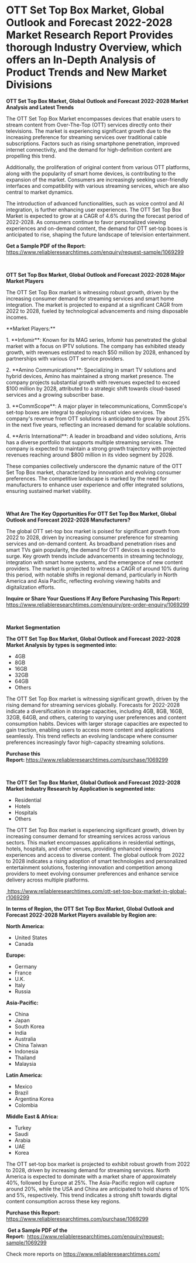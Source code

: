 <p><h1>OTT Set Top Box Market, Global Outlook and Forecast 2022-2028 Market Research Report Provides thorough Industry Overview, which offers an In-Depth Analysis of Product Trends and New Market Divisions</h1></p><p><strong>OTT Set Top Box Market, Global Outlook and Forecast 2022-2028 Market Analysis and Latest Trends</strong></p>
<p><p>The OTT Set Top Box Market encompasses devices that enable users to stream content from Over-The-Top (OTT) services directly onto their televisions. The market is experiencing significant growth due to the increasing preference for streaming services over traditional cable subscriptions. Factors such as rising smartphone penetration, improved internet connectivity, and the demand for high-definition content are propelling this trend. </p><p>Additionally, the proliferation of original content from various OTT platforms, along with the popularity of smart home devices, is contributing to the expansion of the market. Consumers are increasingly seeking user-friendly interfaces and compatibility with various streaming services, which are also central to market dynamics. </p><p>The introduction of advanced functionalities, such as voice control and AI integration, is further enhancing user experiences. The OTT Set Top Box Market is expected to grow at a CAGR of 4.6% during the forecast period of 2022-2028. As consumers continue to favor personalized viewing experiences and on-demand content, the demand for OTT set-top boxes is anticipated to rise, shaping the future landscape of television entertainment.</p></p>
<p><strong>Get a Sample PDF of the Report:&nbsp;</strong> <a href="https://www.reliableresearchtimes.com/enquiry/request-sample/1069299?utm_campaign=2934&utm_medium=2&utm_source=Github&utm_content=ia&utm_term=21032025&utm_id=ott-set-top-box-market-global-outlook-and-forecast-2022-2028">https://www.reliableresearchtimes.com/enquiry/request-sample/1069299</a></p>
<p>&nbsp;</p>
<p><strong>OTT Set Top Box Market, Global Outlook and Forecast 2022-2028 Major Market Players</strong></p>
<p><p>The OTT Set Top Box market is witnessing robust growth, driven by the increasing consumer demand for streaming services and smart home integration. The market is projected to expand at a significant CAGR from 2022 to 2028, fueled by technological advancements and rising disposable incomes.</p><p>**Market Players:**</p><p>1. **Infomir**: Known for its MAG series, Infomir has penetrated the global market with a focus on IPTV solutions. The company has exhibited steady growth, with revenues estimated to reach $50 million by 2028, enhanced by partnerships with various OTT service providers.</p><p>2. **Amino Communications**: Specializing in smart TV solutions and hybrid devices, Amino has maintained a strong market presence. The company projects substantial growth with revenues expected to exceed $100 million by 2028, attributed to a strategic shift towards cloud-based services and a growing subscriber base.</p><p>3. **CommScope**: A major player in telecommunications, CommScope's set-top boxes are integral to deploying robust video services. The company's revenue from OTT solutions is anticipated to grow by about 25% in the next five years, reflecting an increased demand for scalable solutions.</p><p>4. **Arris International**: A leader in broadband and video solutions, Arris has a diverse portfolio that supports multiple streaming services. The company is expected to maintain a strong growth trajectory with projected revenues reaching around $800 million in its video segment by 2028.</p><p>These companies collectively underscore the dynamic nature of the OTT Set Top Box market, characterized by innovation and evolving consumer preferences. The competitive landscape is marked by the need for manufacturers to enhance user experience and offer integrated solutions, ensuring sustained market viability.</p></p>
<p>&nbsp;</p>
<p><strong>What Are The Key Opportunities For OTT Set Top Box Market, Global Outlook and Forecast 2022-2028 Manufacturers?</strong></p>
<p><p>The global OTT set-top box market is poised for significant growth from 2022 to 2028, driven by increasing consumer preference for streaming services and on-demand content. As broadband penetration rises and smart TVs gain popularity, the demand for OTT devices is expected to surge. Key growth trends include advancements in streaming technology, integration with smart home systems, and the emergence of new content providers. The market is projected to witness a CAGR of around 10% during this period, with notable shifts in regional demand, particularly in North America and Asia Pacific, reflecting evolving viewing habits and digitalization efforts.</p></p>
<p><strong>Inquire or Share Your Questions If Any Before Purchasing This Report:</strong> <a href="https://www.reliableresearchtimes.com/enquiry/pre-order-enquiry/1069299?utm_campaign=2934&utm_medium=2&utm_source=Github&utm_content=ia&utm_term=21032025&utm_id=ott-set-top-box-market-global-outlook-and-forecast-2022-2028">https://www.reliableresearchtimes.com/enquiry/pre-order-enquiry/1069299</a></p>
<p>&nbsp;</p>
<p><strong>Market Segmentation</strong></p>
<p><strong>The OTT Set Top Box Market, Global Outlook and Forecast 2022-2028 Market Analysis by types is segmented into:</strong></p>
<p><ul><li>4GB</li><li>8GB</li><li>16GB</li><li>32GB</li><li>64GB</li><li>Others</li></ul></p>
<p><p>The OTT Set Top Box market is witnessing significant growth, driven by the rising demand for streaming services globally. Forecasts for 2022-2028 indicate a diversification in storage capacities, including 4GB, 8GB, 16GB, 32GB, 64GB, and others, catering to varying user preferences and content consumption habits. Devices with larger storage capacities are expected to gain traction, enabling users to access more content and applications seamlessly. This trend reflects an evolving landscape where consumer preferences increasingly favor high-capacity streaming solutions.</p></p>
<p><strong>Purchase this Report:&nbsp;</strong><a href="https://www.reliableresearchtimes.com/purchase/1069299?utm_campaign=2934&utm_medium=2&utm_source=Github&utm_content=ia&utm_term=21032025&utm_id=ott-set-top-box-market-global-outlook-and-forecast-2022-2028">https://www.reliableresearchtimes.com/purchase/1069299</a></p>
<p>&nbsp;</p>
<p><strong>The OTT Set Top Box Market, Global Outlook and Forecast 2022-2028 Market Industry Research by Application is segmented into:</strong></p>
<p><ul><li>Residential</li><li>Hotels</li><li>Hospitals</li><li>Others</li></ul></p>
<p><p>The OTT Set Top Box market is experiencing significant growth, driven by increasing consumer demand for streaming services across various sectors. This market encompasses applications in residential settings, hotels, hospitals, and other venues, providing enhanced viewing experiences and access to diverse content. The global outlook from 2022 to 2028 indicates a rising adoption of smart technologies and personalized entertainment solutions, fostering innovation and competition among providers to meet evolving consumer preferences and enhance service delivery across multiple platforms.</p></p>
<p><a href="https://www.reliableresearchtimes.com/ott-set-top-box-market-in-global-r1069299?utm_campaign=2934&utm_medium=2&utm_source=Github&utm_content=ia&utm_term=21032025&utm_id=ott-set-top-box-market-global-outlook-and-forecast-2022-2028">&nbsp;https://www.reliableresearchtimes.com/ott-set-top-box-market-in-global-r1069299</a></p>
<p><strong>In terms of Region, the OTT Set Top Box Market, Global Outlook and Forecast 2022-2028 Market Players available by Region are:</strong></p>
<p>
    <p> <strong> North America: </strong>
        <ul>
            <li>United States</li>
            <li>Canada</li>
        </ul>
        </p> 
    <p> <strong> Europe: </strong>
        <ul>
            <li>Germany</li>
            <li>France</li>
            <li>U.K.</li>
            <li>Italy</li>
            <li>Russia</li>
        </ul>
        </p> 
    <p> <strong> Asia-Pacific: </strong>
        <ul>
            <li>China</li>
            <li>Japan</li>
            <li>South Korea</li>
            <li>India</li>
            <li>Australia</li>
            <li>China Taiwan</li>
            <li>Indonesia</li>
            <li>Thailand</li>
            <li>Malaysia</li>
        </ul>
        </p> 
    <p> <strong> Latin America: </strong>
        <ul>
            <li>Mexico</li>
            <li>Brazil</li>
            <li>Argentina Korea</li>
            <li>Colombia</li>
        </ul>
        </p> 
    <p> <strong> Middle East & Africa: </strong>
        <ul>
            <li>Turkey</li>
            <li>Saudi</li>
            <li>Arabia</li>
            <li>UAE</li>
            <li>Korea</li>
        </ul>
    </p>
    </p>
<p><p>The OTT set-top box market is projected to exhibit robust growth from 2022 to 2028, driven by increasing demand for streaming services. North America is expected to dominate with a market share of approximately 40%, followed by Europe at 25%. The Asia-Pacific region will capture around 20%, while the USA and China are anticipated to hold shares of 10% and 5%, respectively. This trend indicates a strong shift towards digital content consumption across these key regions.</p></p>
<p><strong>Purchase this Report: </strong><a href="https://www.reliableresearchtimes.com/purchase/1069299?utm_campaign=2934&utm_medium=2&utm_source=Github&utm_content=ia&utm_term=21032025&utm_id=ott-set-top-box-market-global-outlook-and-forecast-2022-2028">https://www.reliableresearchtimes.com/purchase/1069299</a></p>
<p>&nbsp;<strong>Get a Sample PDF of the Report:&nbsp;&nbsp;</strong><a href="https://www.reliableresearchtimes.com/enquiry/request-sample/1069299?utm_campaign=2934&utm_medium=2&utm_source=Github&utm_content=ia&utm_term=21032025&utm_id=ott-set-top-box-market-global-outlook-and-forecast-2022-2028">https://www.reliableresearchtimes.com/enquiry/request-sample/1069299</a></p>
<p><strong></strong></p>
<p>Check more reports on <a href="https://www.reliableresearchtimes.com/?utm_campaign=2934&utm_medium=2&utm_source=Github&utm_content=ia&utm_term=21032025&utm_id=ott-set-top-box-market-global-outlook-and-forecast-2022-2028">https://www.reliableresearchtimes.com/</a></p>